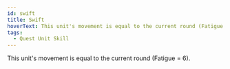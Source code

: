 ```yaml
---
id: swift
title: Swift
hoverText: This unit's movement is equal to the current round (Fatigue = 6).
tags:
  - Quest Unit Skill
---
```


This unit's movement is equal to the current round (Fatigue = 6).